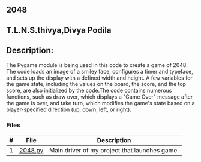 ## 2048
## T.L.N.S.thivya,Divya Podila
## Description:

The Pygame module is being used in this code to create a game of 2048. The code loads an image of a smiley face, configures a timer and typeface, and sets up the 
display with a defined width and height. A few variables for the game state, including the values on the board, the score, and the top score, are also initialized by
the code.The code contains numerous functions, such as draw over, which displays a "Game Over" message after the game is over, and take turn, which modifies the game's
state based on a player-specified direction (up, down, left, or right). 

### Files

|   #   | File            | Description                                        |
| :---: | --------------- | -------------------------------------------------- |
|   1   | [2048.py](/Assignments/02-P01)                                     | Main driver of my project that launches game.      |
